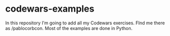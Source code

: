# codewars-examples
In this repository I'm going to add all my Codewars exercises. FInd me there as /pablocorbcon. Most of the examples are done in Python.
